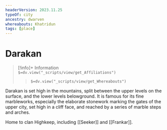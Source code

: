 ```yaml
---
headerVersion: 2023.11.25
typeOf: city
ancestry: dwarven
whereabouts: Khatridun
tags: [place]
---
```

# Darakan
>[!info]+ Information  
> `$=dv.view("_scripts/view/get_Affiliations")`  
>> `$=dv.view("_scripts/view/get_Whereabouts")`

Darakan is set high in the mountains, split between the upper levels on the surface, and the lower levels belowground. It is famous for its fine marbleworks, especially the elaborate stonework marking the gates of the upper city, set high in a cliff face, and reached by a series of marble steps and arches. 

Home to clan Highkeep, including [[Seeker]] and [[Frankar]].